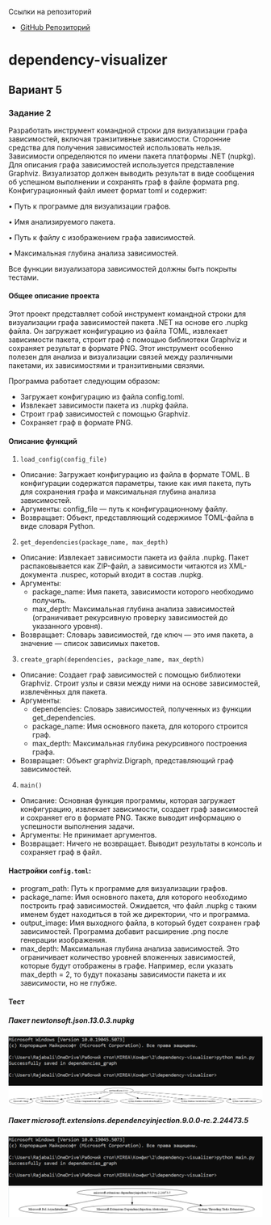 Ссылки на репозиторий
- [GitHub Репозиторий](https://github.com/Rajabalimax/dependency-visualizer)

# dependency-visualizer
## Вариант 5
### Задание 2


Разработать инструмент командной строки для визуализации графа зависимостей, включая транзитивные зависимости. Сторонние средства для получения зависимостей использовать нельзя.
Зависимости определяются по имени пакета платформы .NET (nupkg). Для описания графа зависимостей используется представление Graphviz.
Визуализатор должен выводить результат в виде сообщения об успешном выполнении и сохранять граф в файле формата png.
Конфигурационный файл имеет формат toml и содержит:

  • Путь к программе для визуализации графов.
  
  • Имя анализируемого пакета.
  
  • Путь к файлу с изображением графа зависимостей.
  
  • Максимальная глубина анализа зависимостей.

Все функции визуализатора зависимостей должны быть покрыты тестами.

#### Общее описание проекта

Этот проект представляет собой инструмент командной строки для визуализации графа зависимостей пакета .NET на основе его .nupkg файла. Он загружает конфигурацию из файла TOML, извлекает зависимости пакета, строит граф с помощью библиотеки Graphviz и сохраняет результат в формате PNG. Этот инструмент особенно полезен для анализа и визуализации связей между различными пакетами, их зависимостями и транзитивными связями.

Программа работает следующим образом:

- Загружает конфигурацию из файла config.toml.
- Извлекает зависимости пакета из .nupkg файла.
- Строит граф зависимостей с помощью Graphviz.
- Сохраняет граф в формате PNG.

#### Описание функций
1. `load_config(config_file)`
  - Описание: Загружает конфигурацию из файла в формате TOML. В конфигурации содержатся параметры, такие как имя пакета, путь для сохранения графа и максимальная глубина анализа зависимостей.
  - Аргументы: config_file — путь к конфигурационному файлу.
  - Возвращает: Объект, представляющий содержимое TOML-файла в виде словаря Python.

2. `get_dependencies(package_name, max_depth)`
  - Описание: Извлекает зависимости пакета из файла .nupkg. Пакет распаковывается как ZIP-файл, а зависимости читаются из XML-документа .nuspec, который входит в состав .nupkg.
  - Аргументы:
    - package_name: Имя пакета, зависимости которого необходимо получить.
    - max_depth: Максимальная глубина анализа зависимостей (ограничивает рекурсивную проверку зависимостей до указанного уровня).
  - Возвращает: Словарь зависимостей, где ключ — это имя пакета, а значение — список зависимых пакетов.

3. `create_graph(dependencies, package_name, max_depth)`
  - Описание: Создает граф зависимостей с помощью библиотеки Graphviz. Строит узлы и связи между ними на основе зависимостей, извлечённых для пакета.
  - Аргументы:
    - dependencies: Словарь зависимостей, полученных из функции get_dependencies.
    - package_name: Имя основного пакета, для которого строится граф.
    - max_depth: Максимальная глубина рекурсивного построения графа.
  - Возвращает: Объект graphviz.Digraph, представляющий граф зависимостей.

4. `main()`
  - Описание: Основная функция программы, которая загружает конфигурацию, извлекает зависимости, создает граф зависимостей и сохраняет его в формате PNG. Также выводит информацию о успешности выполнения задачи.
  - Аргументы: Не принимает аргументов.
  - Возвращает: Ничего не возвращает. Выводит результаты в консоль и сохраняет граф в файл.

#### Настройки `config.toml`:
- program_path: Путь к программе для визуализации графов.
- package_name: Имя основного пакета, для которого необходимо построить граф зависимостей. Ожидается, что файл .nupkg с таким именем будет находиться в той же директории, что и программа.
- output_image: Имя выходного файла, в который будет сохранен граф зависимостей. Программа добавит расширение .png после генерации изображения.
- max_depth: Максимальная глубина анализа зависимостей. Это ограничивает количество уровней вложенных зависимостей, которые будут отображены в графе. Например, если указать max_depth = 2, то будут показаны зависимости пакета и их зависимости, но не глубже.

#### Тест

##### Пакет newtonsoft.json.13.0.3.nupkg

![image](https://github.com/Rajabalimax/dependency-visualizer/blob/master/1.Con.png)
![dependencies_graph](https://github.com/Rajabalimax/dependency-visualizer/blob/master/dependencies_graph.png)


##### Пакет microsoft.extensions.dependencyinjection.9.0.0-rc.2.24473.5

![image](https://github.com/Rajabalimax/dependency-visualizer/blob/master/1.Con.png)
![dependencies_graph](https://github.com/Rajabalimax/dependency-visualizer/blob/master/2.png)


